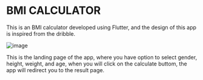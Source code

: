 # BMI CALCULATOR

This is an BMI calculator developed using Flutter, and the design of this app is inspired from the dribble.

![image](https://user-images.githubusercontent.com/71991617/172379191-6e11fcdf-8360-4ab1-abc0-6f2b21a6bcd9.png)

This is the landing page of the app, where you have option to select gender, height, weight, and age, when you will
click on the calculate buttom, the app will redirect you to the result page.

